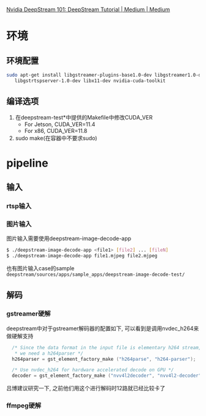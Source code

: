[Nvidia DeepStream 101: DeepStream Tutorial | Medium | Medium](https://chirag4798.medium.com/nvidia-deepstream-101-a-step-by-step-guide-to-creating-your-first-deepstream-application-68148753cf96)

# 环境
## 环境配置
```bash
sudo apt-get install libgstreamer-plugins-base1.0-dev libgstreamer1.0-dev \
   libgstrtspserver-1.0-dev libx11-dev nvidia-cuda-toolkit
```

## 编译选项
1. 在deepstream-test\*中提供的Makefile中修改CUDA_VER
	- For Jetson, CUDA_VER=11.4
	- For x86, CUDA_VER=11.8
1. sudo make(在容器中不要求sudo)

# pipeline
## 输入
### rtsp输入
### 图片输入
图片输入需要使用deepstream-image-decode-app
```bash
$ ./deepstream-image-decode-app <file1> [file2] ... [fileN] 
$ ./deepstream-image-decode-app file1.mjpeg file2.mjpeg
```

也有图片输入case的sample
`deepstream/sources/apps/sample_apps/deepstream-image-decode-test/`

## 解码
### gstreamer硬解
deepstream中对于gstreamer解码器的配置如下, 可以看到是调用nvdec_h264来做硬解支持
```cpp
  /* Since the data format in the input file is elementary h264 stream,
   * we need a h264parser */
  h264parser = gst_element_factory_make ("h264parse", "h264-parser");

  /* Use nvdec_h264 for hardware accelerated decode on GPU */
  decoder = gst_element_factory_make ("nvv4l2decoder", "nvv4l2-decoder");
```
吕博建议研究一下, 之前他们用这个进行解码时12路就已经比较卡了

### ffmpeg硬解


